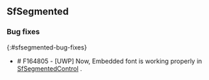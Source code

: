## SfSegmented

### Bug fixes
{:#sfsegmented-bug-fixes}

* \# F164805 - [UWP] Now, Embedded font is working properly in [SfSegmentedControl](https://help.syncfusion.com/cr/xamarin/Syncfusion.XForms.Buttons.SfSegmentedControl.html) .
